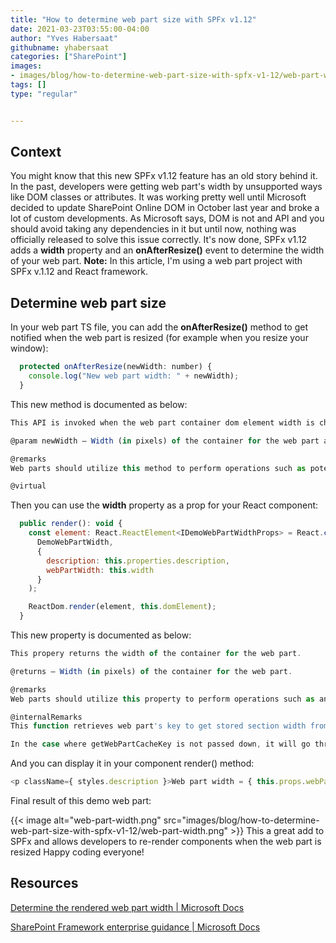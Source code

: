 ```yaml
---
title: "How to determine web part size with SPFx v1.12"
date: 2021-03-23T03:55:00-04:00
author: "Yves Habersaat"
githubname: yhabersaat
categories: ["SharePoint"]
images:
- images/blog/how-to-determine-web-part-size-with-spfx-v1-12/web-part-width.png
tags: []
type: "regular"


---
```


## Context 

You might know that this new SPFx v1.12 feature has an old story behind
it. In the past, developers were getting web part's width by
unsupported ways like DOM classes or attributes. It was working pretty
well until Microsoft decided to update SharePoint Online DOM in October
last year and broke a lot of custom developments. As Microsoft says, DOM
is not and API and you should avoid taking any dependencies in it but
until now, nothing was officially released to solve this issue
correctly. It's now done, SPFx v1.12 adds a **width** property and
an **onAfterResize()** event to determine the width of your web part.
**Note:** In this article, I'm using a web part project with SPFx
v.1.12 and React framework.

## Determine web part size 

In your web part TS file, you can add the **onAfterResize()** method to
get notified when the web part is resized (for example when you resize
your window):
```javascript
  protected onAfterResize(newWidth: number) {
    console.log("New web part width: " + newWidth);
  }
```
This new method is documented as below:
```javascript
This API is invoked when the web part container dom element width is changed, e.g. when the browser window is resized and when the property pane is toggled open/closed.

@param newWidth — Width (in pixels) of the container for the web part after the resize event.

@remarks
Web parts should utilize this method to perform operations such as potentially re-rendering components based on the new available width for the web part.

@virtual
```
Then you can use the **width** property as a prop for your React
component:
```javascript
  public render(): void {
    const element: React.ReactElement<IDemoWebPartWidthProps> = React.createElement(
      DemoWebPartWidth,
      {
        description: this.properties.description,
        webPartWidth: this.width
      }
    );

    ReactDom.render(element, this.domElement);
  }
```
This new property is documented as below:
```javascript
This propery returns the width of the container for the web part.

@returns — Width (in pixels) of the container for the web part.

@remarks
Web parts should utilize this property to perform operations such as any conditional styling of components based on the initial available width for the web part.

@internalRemarks
This function retrieves web part's key to get stored section width from cache. If cache key does not exist in cache it will calculate and store the width before returning.

In the case where getWebPartCacheKey is not passed down, it will go through the original workflow to caculate web part width.
```
And you can display it in your component render() method:
```javascript
<p className={ styles.description }>Web part width = { this.props.webPartWidth }</p>
```
Final result of this demo web part:

{{< image alt="web-part-width.png" src="images/blog/how-to-determine-web-part-size-with-spfx-v1-12/web-part-width.png" >}}
This a great add to SPFx and allows developers to re-render components
when the web part is resized
Happy coding everyone!

## Resources 

[Determine the rendered web part width | Microsoft
Docs](https://docs.microsoft.com/en-us/sharepoint/dev/spfx/web-parts/basics/determine-web-part-width)

[SharePoint Framework enterprise guidance | Microsoft
Docs](https://docs.microsoft.com/en-us/sharepoint/dev/spfx/enterprise-guidance#in-perspective-sharepoint-framework-in-the-broader-sharepoint-platform)
